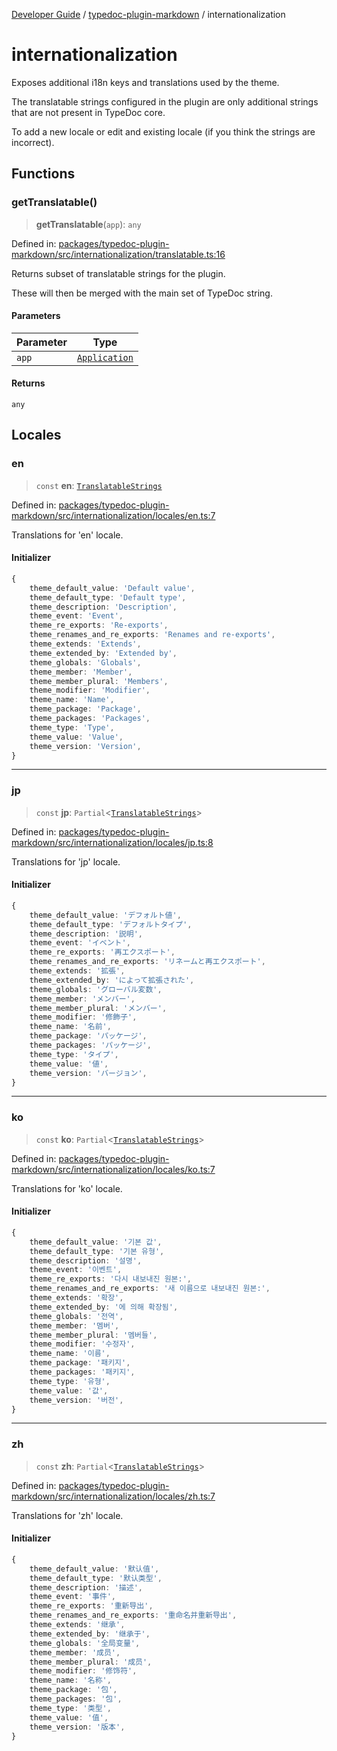 [Developer Guide](../../README.md) / [typedoc-plugin-markdown](../README.md) / internationalization

# internationalization

Exposes additional i18n keys and translations used by the theme.

The translatable strings configured in the plugin are only additional strings that are not present in TypeDoc core.

To add a new locale or edit and existing locale (if you think the strings are incorrect).

## Functions

### getTranslatable()

> **getTranslatable**(`app`): `any`

Defined in: [packages/typedoc-plugin-markdown/src/internationalization/translatable.ts:16](https://github.com/typedoc2md/typedoc-plugin-markdown/blob/main/packages/typedoc-plugin-markdown/src/internationalization/translatable.ts#L16)

Returns subset of translatable strings for the plugin.

These will then be merged with the main set of TypeDoc string.

#### Parameters

| Parameter | Type |
| ------ | ------ |
| `app` | [`Application`](https://typedoc.org/api/classes/Application.html) |

#### Returns

`any`

## Locales

### en

> `const` **en**: [`TranslatableStrings`](../types/interfaces/TranslatableStrings.md)

Defined in: [packages/typedoc-plugin-markdown/src/internationalization/locales/en.ts:7](https://github.com/typedoc2md/typedoc-plugin-markdown/blob/main/packages/typedoc-plugin-markdown/src/internationalization/locales/en.ts#L7)

Translations for 'en' locale.

#### Initializer

```ts
{
    theme_default_value: 'Default value',
    theme_default_type: 'Default type',
    theme_description: 'Description',
    theme_event: 'Event',
    theme_re_exports: 'Re-exports',
    theme_renames_and_re_exports: 'Renames and re-exports',
    theme_extends: 'Extends',
    theme_extended_by: 'Extended by',
    theme_globals: 'Globals',
    theme_member: 'Member',
    theme_member_plural: 'Members',
    theme_modifier: 'Modifier',
    theme_name: 'Name',
    theme_package: 'Package',
    theme_packages: 'Packages',
    theme_type: 'Type',
    theme_value: 'Value',
    theme_version: 'Version',
}
```

***

### jp

> `const` **jp**: `Partial`\<[`TranslatableStrings`](../types/interfaces/TranslatableStrings.md)\>

Defined in: [packages/typedoc-plugin-markdown/src/internationalization/locales/jp.ts:8](https://github.com/typedoc2md/typedoc-plugin-markdown/blob/main/packages/typedoc-plugin-markdown/src/internationalization/locales/jp.ts#L8)

Translations for 'jp' locale.

#### Initializer

```ts
{
    theme_default_value: 'デフォルト値',
    theme_default_type: 'デフォルトタイプ',
    theme_description: '説明',
    theme_event: 'イベント',
    theme_re_exports: '再エクスポート',
    theme_renames_and_re_exports: 'リネームと再エクスポート',
    theme_extends: '拡張',
    theme_extended_by: 'によって拡張された',
    theme_globals: 'グローバル変数',
    theme_member: 'メンバー',
    theme_member_plural: 'メンバー',
    theme_modifier: '修飾子',
    theme_name: '名前',
    theme_package: 'パッケージ',
    theme_packages: 'パッケージ',
    theme_type: 'タイプ',
    theme_value: '値',
    theme_version: 'バージョン',
}
```

***

### ko

> `const` **ko**: `Partial`\<[`TranslatableStrings`](../types/interfaces/TranslatableStrings.md)\>

Defined in: [packages/typedoc-plugin-markdown/src/internationalization/locales/ko.ts:7](https://github.com/typedoc2md/typedoc-plugin-markdown/blob/main/packages/typedoc-plugin-markdown/src/internationalization/locales/ko.ts#L7)

Translations for 'ko' locale.

#### Initializer

```ts
{
    theme_default_value: '기본 값',
    theme_default_type: '기본 유형',
    theme_description: '설명',
    theme_event: '이벤트',
    theme_re_exports: '다시 내보내진 원본:',
    theme_renames_and_re_exports: '새 이름으로 내보내진 원본:',
    theme_extends: '확장',
    theme_extended_by: '에 의해 확장됨',
    theme_globals: '전역',
    theme_member: '멤버',
    theme_member_plural: '멤버들',
    theme_modifier: '수정자',
    theme_name: '이름',
    theme_package: '패키지',
    theme_packages: '패키지',
    theme_type: '유형',
    theme_value: '값',
    theme_version: '버전',
}
```

***

### zh

> `const` **zh**: `Partial`\<[`TranslatableStrings`](../types/interfaces/TranslatableStrings.md)\>

Defined in: [packages/typedoc-plugin-markdown/src/internationalization/locales/zh.ts:7](https://github.com/typedoc2md/typedoc-plugin-markdown/blob/main/packages/typedoc-plugin-markdown/src/internationalization/locales/zh.ts#L7)

Translations for 'zh' locale.

#### Initializer

```ts
{
    theme_default_value: '默认值',
    theme_default_type: '默认类型',
    theme_description: '描述',
    theme_event: '事件',
    theme_re_exports: '重新导出',
    theme_renames_and_re_exports: '重命名并重新导出',
    theme_extends: '继承',
    theme_extended_by: '继承于',
    theme_globals: '全局变量',
    theme_member: '成员',
    theme_member_plural: '成员',
    theme_modifier: '修饰符',
    theme_name: '名称',
    theme_package: '包',
    theme_packages: '包',
    theme_type: '类型',
    theme_value: '值',
    theme_version: '版本',
}
```
